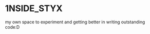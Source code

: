 <html>
  <head>
    <h1>1NSIDE_STYX</h1>
  <head>
  <body>
    <p>my own space to experiment and getting better in writing outstanding code:D</p>
  </body>
 </html>

